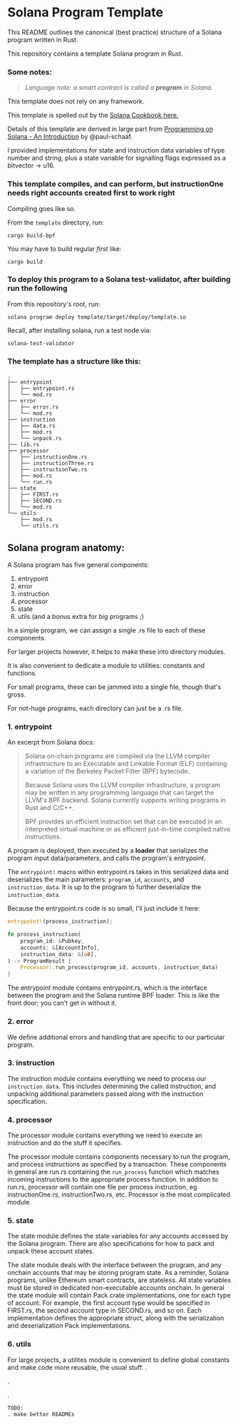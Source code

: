 # Solana Program Template

This README outlines the canonical (best practice) structure of a Solana program written in Rust.

This repository contains a template Solana program in Rust.

### Some notes:

> _Language note: a smart contract is called a **program** in Solana._

This template does not rely on any framework.

This template is spelled out by the [Solana Cookbook here.](https://solanacookbook.com/core-concepts/programs.html#writing-programs)

Details of this template are derived in large part from [Programming on Solana - An Introduction](https://paulx.dev/blog/2021/01/14/programming-on-solana-an-introduction/) by @paul-schaaf.

I provided implementations for state and instruction data variables of type number and string, plus a state variable for signalling flags expressed as a bitvector -> u16.

### This template compiles, and can perform, but instructionOne needs right accounts created first to work right

Compiling goes like so.

From the `template` directory, run:
```
cargo build-bpf
```
You may have to build regular _first_ like:
```
cargo build
```

### To deploy this program to a Solana test-validator, after building run the following 

From this repository's root, run:
```
solana program deploy template/target/deploy/template.so
```
Recall, after installing solana, run a test node via:
```
solana-test-validator
```

### The template has a structure like this:

```
.
├── entrypoint
│   ├── entrypoint.rs
│   └── mod.rs
├── error
│   ├── error.rs
│   └── mod.rs
├── instruction
│   ├── data.rs
│   ├── mod.rs
│   └── unpack.rs
├── lib.rs
├── processor
│   ├── instructionOne.rs
│   ├── instructionThree.rs
│   ├── instructionTwo.rs
│   ├── mod.rs
│   └── run.rs
├── state
│   ├── FIRST.rs
│   ├── SECOND.rs
│   └── mod.rs
└── utils
    ├── mod.rs
    └── utils.rs
```


## Solana program anatomy:

A Solana program has five general components:

1. entrypoint
2. error
3. instruction
4. processor
5. state
6. utils (and a bonus extra for big programs ;)

In a simple program, we can assign a single .rs file to each of these components.

For larger projects however, it helps to make these into directory modules.

It is also convenient to dedicate a module to utilities: constants and functions.

For small programs, these can be jammed into a single file, though that's gross.

For not-huge programs, each directory can just be a .rs file.

### 1. entrypoint

An excerpt from Solana docs:

>Solana on-chain programs are compiled via the LLVM compiler infrastructure to an Executable and Linkable Format (ELF) containing a variation of the Berkeley Packet Filter (BPF) bytecode.
>
>Because Solana uses the LLVM compiler infrastructure, a program may be written in any programming language that can target the LLVM's BPF backend. Solana currently supports writing programs in Rust and C/C++.
>
>BPF provides an efficient instruction set that can be executed in an interpreted virtual machine or as efficient just-in-time compiled native instructions.

A program is deployed, then executed by a **loader** that serializes the program input data/parameters, and calls the program's entrypoint.

The `entrypoint!` macro within entrypoint.rs takes in this serialized data and deserializes the main parameters: `program_id`, `accounts`, and `instruction_data`. It is up to the program to further deserialize the `instruction_data`.

Because the entrypoint.rs code is so small, I'll just include it here:

```rs
entrypoint!(process_instruction);

fn process_instruction(
    program_id: &Pubkey,
    accounts: &[AccountInfo],
    instruction_data: &[u8],
) -> ProgramResult {
    Processor::run_process(program_id, accounts, instruction_data)
}
```
The entrypoint module contains entrypoint.rs, which is the interface between the program and the Solana runtime BPF loader. This is like the front door; you can't get in without it.

### 2. error

We define additional errors and handling that are specific to our particular program.

### 3. instruction

The instruction module contains everything we need to process our `instruction_data`. This includes determining the called instruction, and unpacking additional parameters passed along with the instruction specification.

### 4. processor

The processor module contains everything we need to execute an instruction and do the stuff it specifies.

The processor module contains components necessary to run the program, and process instructions as specified by a transaction. These components in general are run.rs containing the `run_process` function which matches incoming instructions to the appropriate process function. In addition to run.rs, processor will contain one file per process instruction, eg instructionOne.rs, instructionTwo.rs, etc. Processor is the most complicated module.

### 5. state

The state module defines the state variables for any accounts accessed by the Solana program. There are also specifications for how to pack and unpack these account states.

The state module deals with the interface between the program, and any onchain accounts that may be storing program state. As a reminder, Solana programs, unlike Ethereum smart contracts, are stateless. All state variables must be stored in dedicated non-executable accounts onchain. In general the state module will contain Pack crate implementations, one for each type of account. For example, the first account type would be specified in FIRST.rs, the second account type in SECOND.rs, and so on. Each implementation defines the appropriate struct, along with the serialization and deserialization Pack implementations.

### 6. utils

For large projects, a utilites module is convenient to define global constants and make code more reusable, the usual stuff.
.

.

.

```
TODO:
. make better READMEs
```
